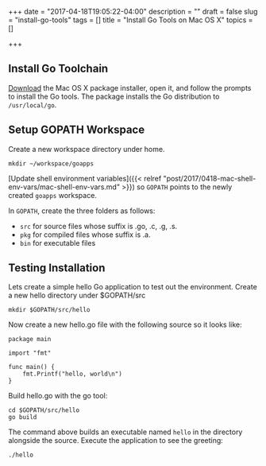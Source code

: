 +++
date = "2017-04-18T19:05:22-04:00"
description = ""
draft = false
slug = "install-go-tools"
tags = []
title = "Install Go Tools on Mac OS X"
topics = []

+++

## Install Go Toolchain

[Download](https://golang.org/dl/) the Mac OS X package installer, open it, and follow the prompts to install the Go tools. The package installs the Go distribution to `/usr/local/go`.

## Setup GOPATH Workspace

Create a new workspace directory under home.

```
mkdir ~/workspace/goapps
```

[Update shell environment variables]({{< relref "post/2017/0418-mac-shell-env-vars/mac-shell-env-vars.md" >}}) so `GOPATH` points to the newly created `goapps` workspace.

In `GOPATH`, create the three folders as follows:

* `src` for source files whose suffix is .go, .c, .g, .s.
* `pkg` for compiled files whose suffix is .a.
* `bin` for executable files

## Testing Installation

Lets create a simple hello Go application to test out the environment. Create a new hello directory under $GOPATH/src

```
mkdir $GOPATH/src/hello
```

Now create a new hello.go file with the following source so it looks like:

```
package main

import "fmt"

func main() {
    fmt.Printf("hello, world\n")
}
```

Build hello.go with the go tool:

```
cd $GOPATH/src/hello
go build
```

The command above builds an executable named `hello` in the directory alongside the source. Execute the application to see the greeting:

```
./hello
```
